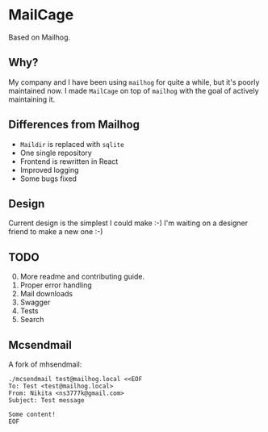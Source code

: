 # MailCage

Based on Mailhog.

## Why?
My company and I have been using `mailhog` for quite a while, but it's poorly maintained now.
I made `MailCage` on top of `mailhog` with the goal of actively maintaining it.

## Differences from Mailhog
- `Maildir` is replaced with `sqlite`
- One single repository
- Frontend is rewritten in React
- Improved logging
- Some bugs fixed

## Design
Current design is the simplest I could make :-) I'm waiting on a designer friend to make a new one :-)

## TODO
0. More readme and contributing guide.
1. Proper error handling
2. Mail downloads
3. Swagger
4. Tests
5. Search

## Mcsendmail

A fork of mhsendmail:

```shell script
./mcsendmail test@mailhog.local <<EOF
To: Test <test@mailhog.local>
From: Nikita <ns3777k@gmail.com>
Subject: Test message

Some content!
EOF
```
